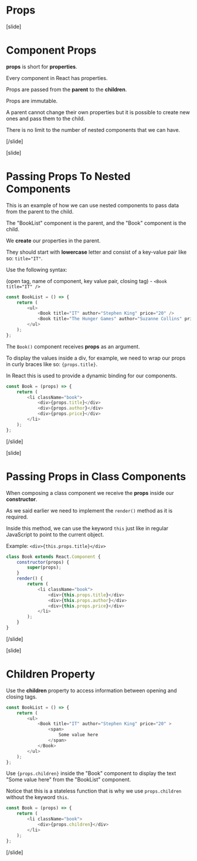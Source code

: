 # Props

[slide]

# Component Props

**props** is short for **properties**. 

Every component in React has properties.

Props are passed from the **parent** to the **children**. 

Props are immutable.

A parent cannot change their own properties but it is possible to create new ones and pass them to the child.

There is no limit to the number of nested components that we can have.

[/slide]

[slide]

# Passing Props To Nested Components

This is an example of how we can use nested components to pass data from the parent to the child.

The "BookList" component is the parent, and the "Book" component is the child.

We **create** our properties in the parent. 

They should start with **lowercase** letter and consist of a key-value pair like so: `title="IT"`.

Use the following syntax: 

(open tag, name of component, key value pair, closing tag) - `<Book title="IT" />`

```js
const BookList = () => {
    return (
        <ul>
            <Book title="IT" author="Stephen King" price="20" />
            <Book title="The Hunger Games" author="Suzanne Collins" price="10" />
        </ul>
    );
};
```

The `Book()` component receives **props** as an argument.

To display the values inside a div, for example, we need to wrap our props in curly braces like so: `{props.title}`.

In React this is used to provide a dynamic binding for our components.

```js
const Book = (props) => {
    return (
        <li className="book">
            <div>{props.title}</div>
            <div>{props.author}</div>
            <div>{props.price}</div>
        </li>
    );
};
```

[/slide]

[slide]

# Passing Props in Class Components

When composing a class component we receive the **props** inside our **constructor**.

As we said earlier we need to implement the `render()` method as it is required.

Inside this method, we can use the keyword `this` just like in regular JavaScript to point to the current object.

Example: `<div>{this.props.title}</div>`

```js
class Book extends React.Component {
    constructor(props) {
        super(props);
    }
    render() {
        return (
            <li className="book">
                <div>{this.props.title}</div>
                <div>{this.props.author}</div>
                <div>{this.props.price}</div>
            </li>
        );
    }
}
```

[/slide]

[slide]

# Children Property

Use the **children** property to access information between opening and closing tags.

```js
const BookList = () => {
    return (
        <ul>
            <Book title="IT" author="Stephen King" price="20" >
                <span>
                    Some value here
                </span> 
            </Book>
        </ul>
    );
};
```

Use `{props.children}` inside the "Book" component to display the text "Some value here" from the "BookList" component.

Notice that this is a stateless function that is why we use `props.children` without the keyword `this`.

```js
const Book = (props) => {
    return (
        <li className="book">
            <div>{props.children}</div>
        </li>
    );
};
```

[/slide]